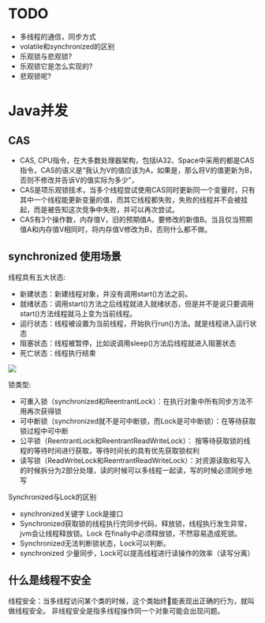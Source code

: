 # TODO
* 多线程的通信，同步方式
* volatile和synchronized的区别
* 乐观锁与悲观锁?
* 乐观锁它是怎么实现的?
* 悲观锁呢?

# Java并发

## CAS
* CAS, CPU指令，在大多数处理器架构，包括IA32、Space中采用的都是CAS指令，CAS的语义是“我认为V的值应该为A，如果是，那么将V的值更新为B，否则不修改并告诉V的值实际为多少”，
* CAS是项乐观锁技术，当多个线程尝试使用CAS同时更新同一个变量时，只有其中一个线程能更新变量的值，而其它线程都失败，失败的线程并不会被挂起，而是被告知这次竞争中失败，并可以再次尝试。
* CAS有3个操作数，内存值V，旧的预期值A，要修改的新值B。当且仅当预期值A和内存值V相同时，将内存值V修改为B，否则什么都不做。

## synchronized 使用场景

线程具有五大状态:
* 新建状态：新建线程对象，并没有调用start()方法之前。
* 就绪状态：调用start()方法之后线程就进入就绪状态，但是并不是说只要调用start()方法线程就马上变为当前线程。
* 运行状态：线程被设置为当前线程，开始执行run()方法。就是线程进入运行状态
* 阻塞状态：线程被暂停，比如说调用sleep()方法后线程就进入阻塞状态
* 死亡状态：线程执行结束

![](http://www.blogjava.net/images/blogjava_net/santicom/360%E6%88%AA%E5%9B%BE20110901211600850.jpg)

锁类型:
* 可重入锁（synchronized和ReentrantLock）：在执行对象中所有同步方法不用再次获得锁
* 可中断锁（synchronized就不是可中断锁，而Lock是可中断锁）：在等待获取锁过程中可中断
* 公平锁（ReentrantLock和ReentrantReadWriteLock）： 按等待获取锁的线程的等待时间进行获取，等待时间长的具有优先获取锁权利
* 读写锁（ReadWriteLock和ReentrantReadWriteLock）：对资源读取和写入的时候拆分为2部分处理，读的时候可以多线程一起读，写的时候必须同步地写


Synchronized与Lock的区别

* synchronized关键字 Lock是接口
* Synchronized获取锁的线程执行完同步代码，释放锁，线程执行发生异常，jvm会让线程释放锁。Lock 在finally中必须释放锁，不然容易造成死锁。
* Synchronized无法判断锁状态，Lock可以判断。
* synchronized 少量同步，Lock可以提高线程进行读操作的效率（读写分离）

## 什么是线程不安全
线程安全：当多线程访问某个类的时候，这个类始终能表现出正确的行为，就叫做线程安全。
非线程安全是指多线程操作同一个对象可能会出现问题。

